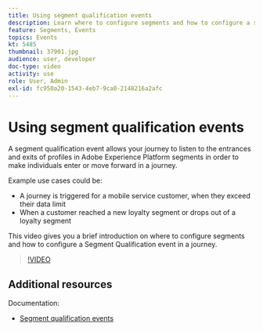 ```yaml
---
title: Using segment qualification events
description: Learn where to configure segments and how to configure a segment qualification event in a journey.
feature: Segments, Events
topics: Events
kt: 5485
thumbnail: 37901.jpg
audience: user, developer
doc-type: video
activity: use
role: User, Admin
exl-id: fc950a20-1543-4eb7-9ca0-2148216a2afc
---
```

# Using segment qualification events

A segment qualification event allows your journey to listen to the entrances and exits of profiles in Adobe Experience Platform segments in order to make individuals enter or move forward in a journey.

Example use cases could be:

* A journey is triggered for a mobile service customer, when they exceed their data limit
* When a customer reached a new loyalty segment or drops out of a loyalty segment

This video gives you a brief introduction on where to configure segments and how to configure a Segment Qualification event in a journey.

>[!VIDEO](https://video.tv.adobe.com/v/37901?quality=12)

## Additional resources

Documentation:

* [Segment qualification events](https://docs.adobe.com/content/help/en/journeys/using/building-journeys/about-journey-building/events-activities/segment-qualification-events.html)
